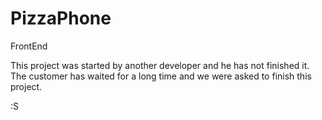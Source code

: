 # PizzaPhone
FrontEnd

This project was started by another developer and he has not finished it.
The customer has waited for a long time and we were asked to finish this project.

:S
